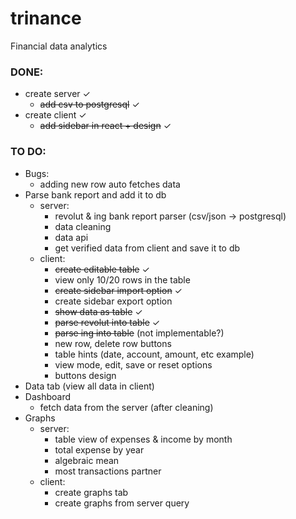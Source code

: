 # trinance
Financial data analytics
### DONE:
* create server &check;
    * ~~add csv to postgresql~~ &check;
* create client &check;
    * ~~add sidebar in react + design~~ &check;
### TO DO:
* Bugs:
    * adding new row auto fetches data
* Parse bank report and add it to db
    * server:
        * revolut & ing bank report parser (csv/json -> postgresql)
        * data cleaning
        * data api
        * get verified data from client and save it to db
    * client:
        * ~~create editable table~~ &check;
        * view only 10/20 rows in the table
        * ~~create sidebar import option~~ &check;
        * create sidebar export option
        * ~~show data as table~~ &check;
        * ~~parse revolut into table~~ &check;
        * ~~parse ing into table~~ (not implementable?)
        * new row, delete row buttons
        * table hints (date, account, amount, etc example)
        * view mode, edit, save or reset options
        * buttons design
* Data tab (view all data in client)
* Dashboard
    * fetch data from the server (after cleaning)
* Graphs
    * server:
        * table view of expenses & income by month
        * total expense by year
        * algebraic mean
        * most transactions partner
    * client:
        * create graphs tab
        * create graphs from server query